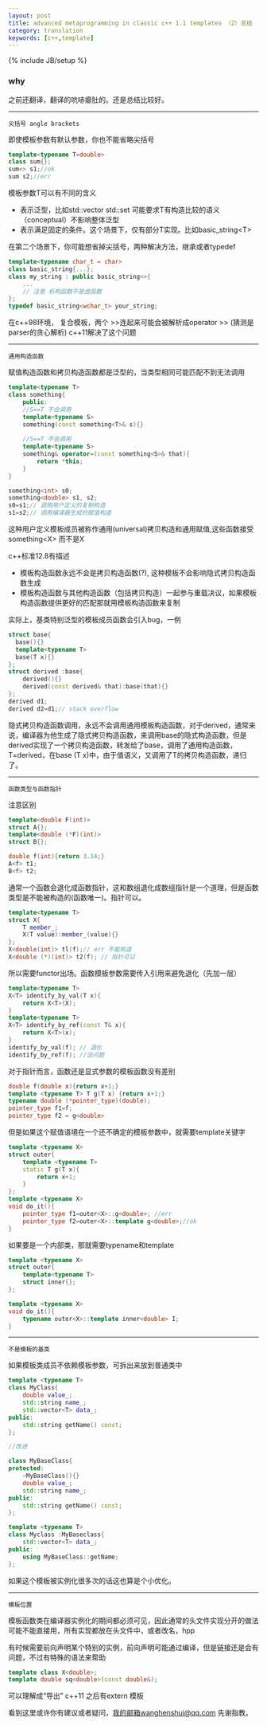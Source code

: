 ```yaml
---
layout: post
title: advanced metaprogramming in classic c++ 1.1 templates （2）总结
category: translation
keywords: [c++,template]
---
```


{% include JB/setup %}

### why

之前还翻译，翻译的吭哧瘪肚的。还是总结比较好。

---

`尖括号 angle brackets`

即使模板参数有默认参数，你也不能省略尖括号

```c++
template<typename T=double> 
class sum{};
sum<> s1;//ok
sum s2;//err
```

模板参数T可以有不同的含义

- 表示泛型，比如std::vector<T> std::set<T> 可能要求T有构造比较的语义（conceptual）不影响整体泛型
- 表示满足固定的条件。这个场景下，仅有部分T实现。比如basic_string\<T\>

 在第二个场景下，你可能想省掉尖括号，两种解决方法，继承或者typedef

```c++
template<typename char_t = char>
class basic_string{...};
class my_string : public basic_string<>{
    ...
    // 注意 析构函数不是虚函数
};
typedef basic_string<wchar_t> your_string;
```

在c++98环境， 复合模板，两个 >>连起来可能会被解析成operator >> (猜测是parser的贪心解析) c++11解决了这个问题

---

`通用构造函数`

赋值构造函数和拷贝构造函数都是泛型的，当类型相同可能匹配不到无法调用

```c++
template<typename T>
class something{
    public:
    //S==T 不会调用
    template<typename S>
    something(const something<T>& s){}
    
    //S==T 不会调用
    template<typename S>
    something& operator=(const something<S>& that){
        return *this;
    }
}

something<int> s0;
something<double> s1, s2;
s0=s1;// 调用用户定义的复制构造
s1=s2;// 调用编译器生成的赋值构造
```

这种用户定义模板成员被称作通用(universal)拷贝构造和通用赋值,这些函数接受something\<X\> 而不是X

c++标准12.8有描述

- 模板构造函数永远不会是拷贝构造函数(?), 这种模板不会影响隐式拷贝构造函数生成
- 模板构造函数与其他构造函数（包括拷贝构造）一起参与重载决议，如果模板构造函数提供更好的匹配那就用模板构造函数来复制

实际上，基类特别泛型的模板成员函数会引入bug，一例

```c++
struct base{
  base(){}
  template<typename T>
  base(T x){}
};
struct derived :base{
    derived(){}
    derived(const derived& that):base(that){}
};
derived d1;
derived d2=d1;// stack overflow
```

隐式拷贝构造函数调用，永远不会调用通用模板构造函数，对于derived，通常来说，编译器为他生成了隐式拷贝构造函数，来调用base的隐式构造函数，但是derived实现了一个拷贝构造函数，转发给了base，调用了通用构造函数，T=derived，在base (T x)中，由于值语义，又调用了T的拷贝构造函数，递归了。

---

`函数类型与函数指针`

注意区别

```c++
template<double F(int)>
struct A{};
template<double (*F)(int)>
struct B{};

double f(int){return 3.14;}
A<f> t1;
B<f> t2;
```

通常一个函数会退化成函数指针，这和数组退化成数组指针是一个道理，但是函数类型是不能被构造的(函数唯一)。指针可以。

```c++
template<typename T>
struct X{
    T member_;
    X(T value):member_(value){}
};
X<double(int)> tl(f);// err 不能构造
X<double (*)(int)> t2(f); // 指针可以

```

所以需要functor出场。函数模板参数需要传入引用来避免退化（先加一层）

```c++
template<typename T>
X<T> identify_by_val(T x){
    return X<T>(X);
}
template<typename T>
X<T> identify_by_ref(const T& x){
    return X<T>(x);
}
identify_by_val(f); // 退化
identify_by_ref(f); //没问题
```

对于指针而言，函数还是显式参数的模板函数没有差别

```c++
double f(double x){return x+1;}
template <typename T> T g(T x) {return x+1;}
typename double (*pointer_type)(double);
pointer_type f1=f;
pointer_type f2 = g<double>
```

但是如果这个赋值语境在一个还不确定的模板参数中，就需要template关键字

```c++
template <typename X> 
struct outer{
    template <typename T>
    static T g(T x){
        return x+1;
    }
};
template <typename X>
void do_it(){
    pointer_type f1=outer<X>::g<double>; //err
    pointer_type f2=outer<X>::template g<double>;//ok
}
```

如果要是一个内部类，那就需要typename和template

```c++
template <typename X>
struct outer{
    template<typename T>
    struct inner{};
};

template <typename X>
void do_it(){
    typename outer<X>::template inner<double> I;
}
```

---

`不是模板的基类`

如果模板类成员不依赖模板参数，可拆出来放到普通类中

```c++
template <typename T>
class MyClass{
    double value_;
    std::string name_;
    std::vector<T> data_;
public:
	std::string getName() const;
};

//改进

class MyBaseClass{
protected:
    ~MyBaseClass(){}
    double value_;
    std::string name_;
public:
    std::string getName() const;
};

template <typename T>
class Myclass :MyBaseclass{
    std::vector<T> data_;
public:
    using MyBaseClass::getName;
};
```

如果这个模板被实例化很多次的话这也算是个小优化。

----

`模板位置`

模板函数类在编译器实例化的期间都必须可见，因此通常的头文件实现分开的做法可能不能直接用，所有实现都放在头文件中，或者改名，hpp

有时候需要前向声明某个特别的实例，前向声明可能通过编译，但是链接还是会有问题，不过有特殊的语法来帮助

```c++
template class X<double>;
template double sq<double>(const double&);
```

可以理解成“导出” c++11 之后有extern 模板



看到这里或许你有建议或者疑问，我的邮箱wanghenshui@qq.com 先谢指教。